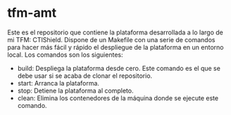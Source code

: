 # tfm-amt

Este es el repositorio que contiene la plataforma desarrollada a lo largo de mi TFM: CTIShield. Dispone de un Makefile con una serie de comandos para hacer más fácil y rápido el despliegue de la plataforma en un entorno local. Los comandos son los siguientes:

- build: Despliega la plataforma desde cero. Este comando es el que se debe usar si se acaba de clonar el repositorio.
- start: Arranca la plataforma.
- stop: Detiene la plataforma al completo.
- clean: Elimina los contenedores de la máquina donde se ejecute este comando.
